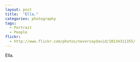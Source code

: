 ```yaml
---
layout: post
title:  "Ella."
categories: photography
tags:
  - Portrait
  - People
flickr: 
  - http://www.flickr.com/photos/neversaydavid/10134311355/
---
```


Ella.